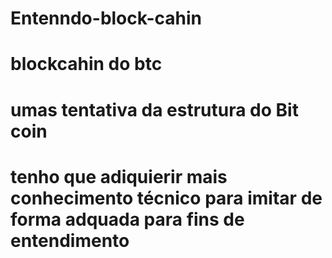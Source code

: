 # Entenndo-block-cahin
# blockcahin do btc
# umas tentativa da estrutura do Bit coin
# tenho que adiquierir mais conhecimento técnico para imitar de forma adquada para fins de entendimento

